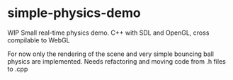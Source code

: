 # simple-physics-demo
WIP Small real-time physics demo. C++ with SDL and OpenGL, cross compilable to WebGL

For now only the rendering of the scene and very simple bouncing ball physics are implemented.
Needs refactoring and moving code from .h files to .cpp
